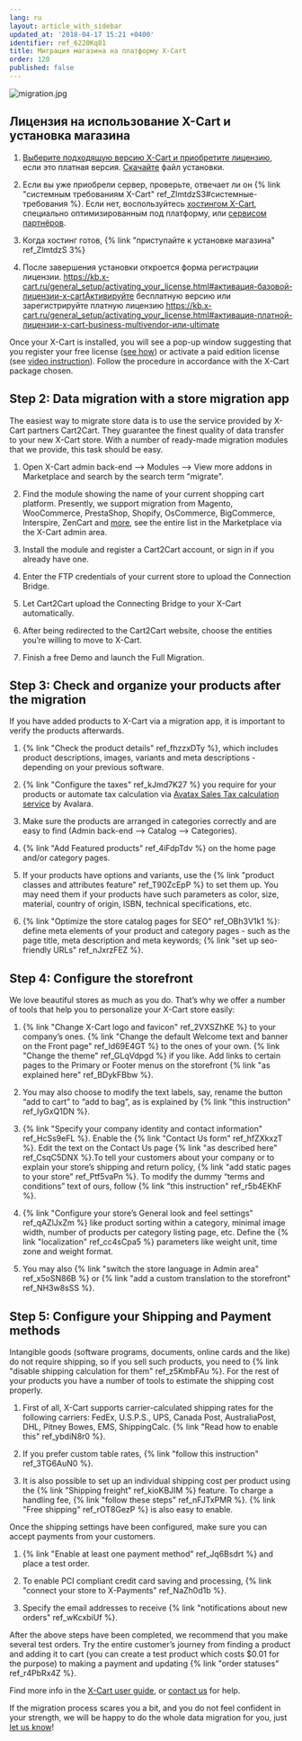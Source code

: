 ```yaml
---
lang: ru
layout: article_with_sidebar
updated_at: '2018-04-17 15:21 +0400'
identifier: ref_6220Kq81
title: Миграция магазина на платформу X-Cart
order: 120
published: false
---
```

![migration.jpg]({{site.baseurl}}/attachments/ref_otTGssNZ/migration.jpg)

## Лицензия на использование X-Cart и уcтановка магазина

1. [Выберите подходящую версию X-Cart и приобретите лицензию](https://www.x-cart.ru/ceny.html "Миграция магазина на платформу X-Cart"), если это платная версия. [Скачайте](https://www.x-cart.ru/download.html) файл установки. 

2. Если вы уже приобрели сервер, проверьте, отвечает ли он {% link "системным требованиям X-Cart" ref_ZlmtdzS3#системные-требования %}. Если нет, воспользуйтесь [хостингом X-Cart](https://www.x-cart.ru/hosting.html "Миграция магазина на платформу X-Cart"), специально оптимизированным под платформу, или [сервисом партнёров](https://market.x-cart.com/experts-and-services/hosters/ "Миграция магазина на платформу X-Cart").

3. Когда хостинг готов, {% link "приступайте к установке магазина" ref_ZlmtdzS 3%}

4. После завершения установки откроется форма регистрации лицензии.   https://kb.x-cart.ru/general_setup/activating_your_license.html#активация-базовой-лицензии-x-cartАктивируйте бесплатную версию  или зарегистрируйте платную лицензию https://kb.x-cart.ru/general_setup/activating_your_license.html#активация-платной-лицензии-x-cart-business-multivendor-или-ultimate 

Once your X-Cart is installed, you will see a pop-up window suggesting that you register your free license ([see how](https://www.youtube.com/watch?v=MEncqXpJ8qc)) or activate a paid edition license (see [video instruction](https://www.youtube.com/watch?v=mmedPCQ91yA)). Follow the procedure in accordance with the X-Cart package chosen.


## Step 2: Data migration with a store migration app

The easiest way to migrate store data is to use the service provided by X-Cart partners Cart2Cart. They guarantee the finest quality of data transfer to your new X-Cart store. With a number of ready-made migration modules that we provide, this task should be easy.

1.   Open X-Cart admin back-end –> Modules –> View more addons in Marketplace and search by the search term "migrate". 

2.   Find the module showing the name of your current shopping cart platform. Presently, we support migration from Magento, WooCommerce, PrestaShop, Shopify, OsCommerce, BigCommerce, Interspire, ZenCart and [more](http://www.x-cart.com/extensions/addons?price=All&price=All&keys=Migrate&sort_by=created&sort_by=created&sort_order=DESC&sort_order=DESC), see the entire list in the Marketplace via the X-Cart admin area. 

3.   Install the module and register a Cart2Cart account, or sign in if you already have one.

4.   Enter the FTP credentials of your current store to upload the Connection Bridge.

5.   Let Cart2Cart upload the Connecting Bridge to your X-Cart automatically.

6.   After being redirected to the Cart2Cart website, choose the entities you’re willing to move to X-Cart.

7.   Finish a free Demo and launch the Full Migration.


## Step 3: Check and organize your products after the migration

If you have added products to X-Cart via a migration app, it is important to verify the products afterwards.

1.   {% link "Check the product details" ref_fhzzxDTy %}, which includes product descriptions, images, variants and meta descriptions - depending on your previous software.

2.   {% link "Configure the taxes" ref_kJmd7K27 %} you require for your products or automate tax calculation via [Avatax Sales Tax calculation service](http://www.x-cart.com/extensions/addons/avatax-sales-tax-automation.html) by Avalara.

3.   Make sure the products are arranged in categories correctly and are easy to find (Admin back-end –> Catalog –> Categories).

4.   {% link "Add Featured products" ref_4iFdpTdv %} on the home page and/or category pages.

5.   If your products have options and variants, use the {% link "product classes and attributes feature" ref_T90ZcEpP %} to set them up. You may need them if your products have such parameters as color, size, material, country of origin, ISBN, technical specifications, etc.

6.   {% link "Optimize the store catalog pages for SEO" ref_OBh3V1k1 %}: define meta elements of your product and category pages - such as the page title, meta description and meta keywords; {% link "set up seo-friendly URLs" ref_nJxrzFEZ %}.


## Step 4: Configure the storefront

We love beautiful stores as much as you do. That’s why we offer a number of tools that help you to personalize your X-Cart store easily:

1.   {% link "Change X-Cart logo and favicon" ref_2VXSZhKE %} to your company’s ones. {% link "Change the default Welcome text and banner on the Front page" ref_Id69E4GT %} to the ones of your own. {% link "Change the theme" ref_GLqVdpgd %} if you like.  Add links to certain pages to the Primary or Footer menus on the storefront {% link "as explained here" ref_BDykFBbw %}.

2.   You may also choose to modify the text labels, say, rename the button “add to cart” to “add to bag”, as is explained by {% link "this instruction" ref_IyGxQ1DN %}. 

3.   {% link "Specify your company identity and contact information" ref_HcSs9eFL %}. Enable the {% link "Contact Us form" ref_hfZXkxzT %}. Edit the text on the Contact Us page {% link "as described here" ref_CsqC5DNX %}.To tell your customers about your company or to explain your store’s shipping and return policy, {% link "add static pages to your store" ref_Ptf5vaPn %}. To modify the dummy  “terms and conditions” text of ours, follow {% link "this instruction" ref_r5b4EKhF %}.

4.   {% link "Configure your store’s General look and feel settings" ref_qAZlJxZm %} like product sorting within a category, minimal image width, number of products per category listing page, etc. Define the {% link "localization" ref_cc4sCpa5 %} parameters like weight unit, time zone and weight format.

5. You may also {% link "switch the store language in Admin area" ref_x5oSN86B %} or {% link "add a custom translation to the storefront" ref_NH3w8sSS %}. 


## Step 5: Configure your Shipping and Payment methods

Intangible goods (software programs, documents, online cards and the like) do not require shipping, so if you sell such products, you need to {% link "disable shipping calculation for them" ref_z5KmbFAu %}. For the rest of your products you have a number of tools to estimate the shipping cost properly.

1.   First of all, X-Cart supports carrier-calculated shipping rates for the following carriers: FedEx, U.S.P.S., UPS, Canada Post, AustraliaPost, DHL, Pitney Bowes, EMS, ShippingCalc. {% link "Read how to enable this" ref_ybdiN8r0 %}.

2.   If you prefer custom table rates, {% link "follow this instruction" ref_3TG6AuN0 %}.

3.   It is also possible to set up an individual shipping cost per product using the {% link "Shipping freight" ref_kioKBJIM %} feature. To charge a handling fee, {% link "follow these steps" ref_nFJTxPMR %}. {% link "Free shipping" ref_rOT8GezP %} is also easy to enable.

Once the shipping settings have been configured, make sure you can accept payments from your customers.

1.   {% link "Enable at least one payment method" ref_Jq6Bsdrt %} and place a test order.

2.   To enable PCI compliant credit card saving and processing, {% link "connect your store to X-Payments" ref_NaZh0d1b %}.

3.   Specify the email addresses to receive {% link "notifications about new orders" ref_wKcxbiUf %}.

After the above steps have been completed, we recommend that you make several test orders. Try the entire customer’s journey from finding a product and adding it to cart (you can create a test product which costs $0.01 for the purpose) to making a payment and updating {% link "order statuses" ref_r4PbRx4Z %}.

Find more info in the [X-Cart user guide](http://kb.x-cart.com/), or [contact us](https://www.x-cart.com/migrate_me.html) for help.

If the migration process scares you a bit, and you do not feel confident in your strength, we will be happy to do the whole data migration for you, just [let us know](https://www.x-cart.com/migrate_me.html)!
